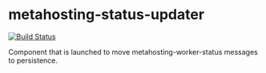metahosting-status-updater
==========================

[![Build Status](https://travis-ci.org/BeneDicere/metahosting-status-updater.svg?branch=master)](https://travis-ci.org/BeneDicere/metahosting-status-updater)

Component that is launched to move metahosting-worker-status messages to persistence.
